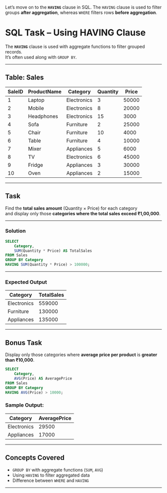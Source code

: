 Let’s move on to the **`HAVING`** clause in SQL.
The `HAVING` clause is used to filter groups **after aggregation**, whereas `WHERE` filters rows **before aggregation**.

# SQL Task – Using HAVING Clause

The **`HAVING`** clause is used with aggregate functions to filter grouped records.  
It’s often used along with `GROUP BY`.

---

## Table: Sales

| SaleID | ProductName | Category   | Quantity | Price |
|--------|--------------|------------|-----------|--------|
| 1      | Laptop       | Electronics | 3         | 50000  |
| 2      | Mobile       | Electronics | 8         | 20000  |
| 3      | Headphones   | Electronics | 15        | 3000   |
| 4      | Sofa         | Furniture   | 2         | 25000  |
| 5      | Chair        | Furniture   | 10        | 4000   |
| 6      | Table        | Furniture   | 4         | 10000  |
| 7      | Mixer        | Appliances  | 5         | 6000   |
| 8      | TV           | Electronics | 6         | 45000  |
| 9      | Fridge       | Appliances  | 3         | 30000  |
| 10     | Oven         | Appliances  | 2         | 15000  |

---

## **Task**

Find the **total sales amount** (Quantity × Price) for each category  
and display only those **categories where the total sales exceed ₹1,00,000**.

---

### **Solution**

```sql
SELECT 
    Category,
    SUM(Quantity * Price) AS TotalSales
FROM Sales
GROUP BY Category
HAVING SUM(Quantity * Price) > 100000;
````

---

### **Expected Output**

| Category    | TotalSales |
| ----------- | ---------- |
| Electronics | 559000     |
| Furniture   | 130000     |
| Appliances  | 135000     |

---

## **Bonus Task**

Display only those categories where **average price per product** is **greater than ₹10,000**.

```sql
SELECT 
    Category,
    AVG(Price) AS AveragePrice
FROM Sales
GROUP BY Category
HAVING AVG(Price) > 10000;
```

### Sample Output:

| Category    | AveragePrice |
| ----------- | ------------ |
| Electronics | 29500        |
| Appliances  | 17000        |

---

## **Concepts Covered**

* `GROUP BY` with aggregate functions (`SUM`, `AVG`)
* Using `HAVING` to filter aggregated data
* Difference between `WHERE` and `HAVING`

---
